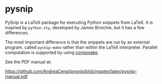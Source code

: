 pysnip
======

PySnip is a LaTeX package for executing Python snippets from LaTeX.
It is inspired by ``python.sty``, developed by James Brotchie, but it 
has a few differences.

The most important difference is that the snippets are run by an external program,
called ``pysnip-make`` rather than within the LaTeX interpreter. Parallel 
computation is supported by using [compmake](http://github.com/AndreaCensi/compmake).


See the PDF manual at:

  https://github.com/AndreaCensi/pysnip/blob/master/latex/pysnip-manual.pdf